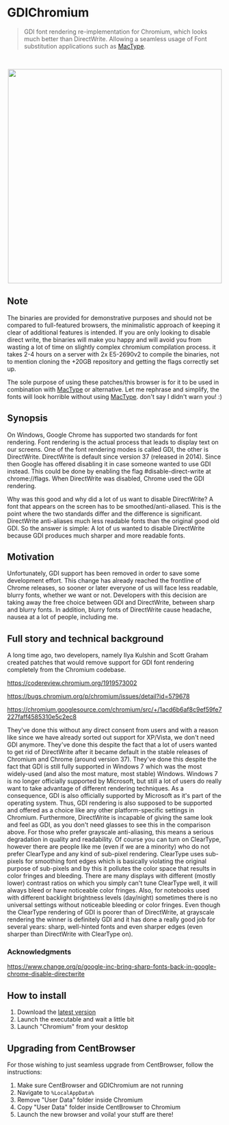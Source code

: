# GDIChromium
> GDI font rendering re-implementation for Chromium, which looks much better than DirectWrite.
> Allowing a seamless usage of Font substitution applications such as [MacType](https://github.com/snowie2000/mactype).

<br/>
<p align="center">
    <img src="https://user-images.githubusercontent.com/25143912/136350008-42fba9a0-9511-46fb-8f43-6db57dd76bc6.png" width="500px"/>
</p>

## Note
The binaries are provided for demonstrative purposes and should not be compared to full-featured browsers, the minimalistic approach of keeping it clear of additional features is intended. If you are only looking to disable direct write, the binaries will make you happy and will avoid you from wasting a lot of time on slightly complex chromium compilation process. it takes 2-4 hours on a server with 2x E5-2690v2 to compile the binaries, not to mention cloning the +20GB repository and getting the flags correctly set up. 

The sole purpose of using these patches/this browser is for it to be used in combination with [MacType](https://github.com/snowie2000/mactype) or alternative. 
Let me rephrase and simplify, the fonts will look horrible without using [MacType](https://github.com/snowie2000/mactype). don't say I didn't warn you! :)

## Synopsis
On Windows, Google Chrome has supported two standards for font rendering. Font rendering is the actual process that leads to display text on our screens. One of the font rendering modes is called GDI, the other is DirectWrite. DirectWrite is default since version 37 (released in 2014). Since then Google has offered disabling it in case someone wanted to use GDI instead. This could be done by enabling the flag #disable-direct-write at chrome://flags. When DirectWrite was disabled, Chrome used the GDI rendering.

Why was this good and why did a lot of us want to disable DirectWrite? A font that appears on the screen has to be smoothed/anti-aliased. This is the point where the two standards differ and the difference is significant. DirectWrite anti-aliases much less readable fonts than the original good old GDI. So the answer is simple: A lot of us wanted to disable DirectWrite because GDI produces much sharper and more readable fonts.

## Motivation
Unfortunately, GDI support has been removed in order to save some development effort. This change has already reached the frontline of Chrome releases, so sooner or later everyone of us will face less readable, blurry fonts, whether we want or not. Developers with this decision are taking away the free choice between GDI and DirectWrite, between sharp and blurry fonts. In addition, blurry fonts of DirectWrite cause headache, nausea at a lot of people, including me.

## Full story and technical background

A long time ago, two developers, namely Ilya Kulshin and Scott Graham created patches that would remove support for GDI font rendering completely from the Chromium codebase.

https://codereview.chromium.org/1919573002

https://bugs.chromium.org/p/chromium/issues/detail?id=579678

https://chromium.googlesource.com/chromium/src/+/1acd6b6af8c9ef59fe7227faff4585310e5c2ec8

They've done this without any direct consent from users and with a reason like since we have already sorted out support for XP/Vista, we don't need GDI anymore. They've done this despite the fact that a lot of users wanted to get rid of DirectWrite after it became default in the stable releases of Chromium and Chrome (around version 37). They've done this despite the fact that GDI is still fully supported in Windows 7 which was the most widely-used (and also the most mature, most stable) Windows. Windows 7 is no longer officially supported by Microsoft, but still a lot of users do really want to take advantage of different rendering techniques. As a consequence, GDI is also officially supported by Microsoft as it's part of the operating system. Thus, GDI rendering is also supposed to be supported and offered as a choice like any other platform-specific settings in Chromium. Furthermore, DirectWrite is incapable of giving the same look and feel as GDI, as you don't need glasses to see this in the comparison above. For those who prefer grayscale anti-aliasing, this means a serious degradation in quality and readability. Of course you can turn on ClearType, however there are people like me (even if we are a minority) who do not prefer ClearType and any kind of sub-pixel rendering. ClearType uses sub-pixels for smoothing font edges which is basically violating the original purpose of sub-pixels and by this it pollutes the color space that results in color fringes and bleeding. There are many displays with different (mostly lower) contrast ratios on which you simply can't tune ClearType well, it will always bleed or have noticeable color fringes. Also, for notebooks used with different backlight brightness levels (day/night) sometimes there is no universal settings without noticeable bleeding or color fringes. Even though the ClearType rendering of GDI is poorer than of DirectWrite, at grayscale rendering the winner is definitely GDI and it has done a really good job for several years: sharp, well-hinted fonts and even sharper edges (even sharper than DirectWrite with ClearType on).

### Acknowledgments
https://www.change.org/p/google-inc-bring-sharp-fonts-back-in-google-chrome-disable-directwrite


## How to install
1. Download the [latest version](https://github.com/GTANAdam/GDIChromium/releases)
2. Launch the executable and wait a little bit
3. Launch "Chromium" from your desktop

## Upgrading from CentBrowser
For those wishing to just seamless upgrade from CentBrowser, follow the instructions:

1. Make sure CentBrowser and GDIChromium are not running
2. Navigate to ``%LocalAppData%``
3. Remove "User Data" folder inside Chromium
4. Copy "User Data" folder inside CentBrowser to Chromium
5. Launch the new browser and voila! your stuff are there!
